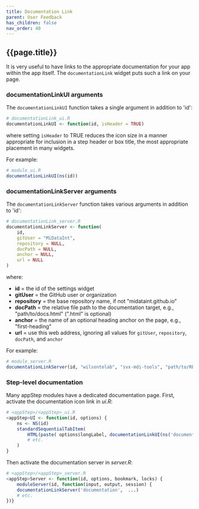 ```yaml
---
title: Documentation Link
parent: User Feedback
has_children: false
nav_order: 40
---
```


## {{page.title}}

It is very useful to have links to the appropriate
documentation for your app within the app itself.
The `documentationLink` widget puts such a link on your page.

### documentationLinkUI arguments

The `documentationLinkUI` function takes a single argument in addition to 'id':

```r
# documentationLink_ui.R
documentationLinkUI <- function(id, isHeader = TRUE)
```

where setting `isHeader` to TRUE reduces the icon size in a manner
appropriate for inclusion in a step header or box title,
the most appropriate placement in many widgets.

For example:

```r
# module_ui.R
documentationLinkUI(ns(id))
```

### documentationLinkServer arguments

The `documentationLinkServer` function takes various arguments in addition to 'id':

```r
# documentationLink_server.R
documentationLinkServer <- function(
    id, 
    gitUser = "MiDataInt",
    repository = NULL,
    docPath = NULL,
    anchor = NULL,
    url = NULL
)
```

where:

- **id** = the id of the settings widget
- **gitUser** = the GitHub user or organization
- **repository** = the base repository name, if not "midataint.github.io"
- **docPath** = the relative file path to the documentation target, e.g., "path/to/docs.html" (".html" is optional)
- **anchor** = the name of an optional heading anchor on the page, e.g., "first-heading"
- **url** = use this web address, ignoring all values for `gitUser`, `repository`, `docPath`, and `anchor`

For example:

```r
# module_server.R
documentationLinkServer(id, "wilsontelab", "svx-mdi-tools", "path/to/README")
```

### Step-level documentation

Many appStep modules have a dedicated documentation page.
First, activate the documentation icon link in _ui.R_:

```r
# <appStep>/<appStep>_ui.R
<appStep>UI <- function(id, options) {
    ns <- NS(id)    
    standardSequentialTabItem(
        HTML(paste( options$longLabel, documentationLinkUI(ns('documentation')) ))
        # etc.
    )
}
```

Then activate the documentation server in _server.R_:

```r
# <appStep>/<appStep>_server.R
<appStep>Server <- function(id, options, bookmark, locks) {
    moduleServer(id, function(input, output, session) {
    documentationLinkServer('documentation',  ...)
    # etc.
})}
```
